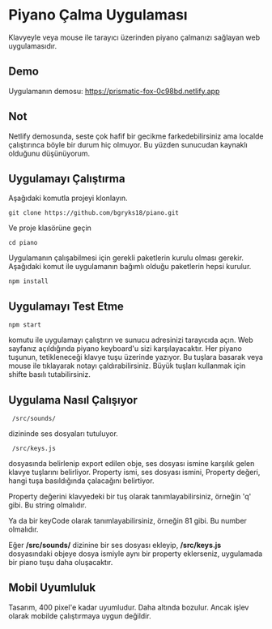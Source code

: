 # Piyano Çalma Uygulaması
Klavyeyle veya mouse ile tarayıcı üzerinden piyano çalmanızı sağlayan web uygulamasıdır.

## Demo
Uygulamanın demosu:
https://prismatic-fox-0c98bd.netlify.app

## Not
   Netlify demosunda, seste çok hafif bir gecikme farkedebilirsiniz ama localde çalıştırınca böyle bir durum hiç olmuyor. Bu yüzden sunucudan kaynaklı olduğunu düşünüyorum.

## Uygulamayı Çalıştırma

Aşağıdaki komutla projeyi klonlayın.

    git clone https://github.com/bgryks18/piano.git
Ve proje klasörüne geçin

    cd piano

Uygulamanın çalışabilmesi için gerekli paketlerin kurulu olması gerekir. 
Aşağıdaki komut ile uygulamanın bağımlı olduğu paketlerin hepsi kurulur.

    npm install


## Uygulamayı Test Etme

    npm start
  komutu ile uygulamayı çalıştırın ve sunucu adresinizi tarayıcıda açın.
  Web sayfanız açıldığında piyano keyboard'u sizi karşılayacaktır. Her piyano tuşunun, tetikleneceği klavye tuşu üzerinde yazıyor. Bu tuşlara basarak veya mouse ile tıklayarak notayı çaldırabilirsiniz. Büyük tuşları kullanmak için shifte basılı tutabilirsiniz. 
  
## Uygulama Nasıl Çalışıyor
     /src/sounds/

dizininde ses dosyaları tutuluyor.

     /src/keys.js 
   dosyasında belirlenip export edilen obje, ses dosyası ismine karşılık gelen klavye tuşlarını belirliyor.
   Property ismi, ses dosyası ismini, 
   Property değeri, hangi tuşa basıldığında çalacağını belirtiyor.
   
   Property değerini klavyedeki bir tuş olarak tanımlayabilirsiniz, örneğin 'q' gibi. Bu string olmalıdır.
   
   Ya da bir keyCode olarak tanımlayabilirsiniz, örneğin 81 gibi. Bu number olmalıdır.
   
   Eğer **/src/sounds/** dizinine bir ses dosyası ekleyip, **/src/keys.js** dosyasındaki objeye dosya ismiyle aynı bir property eklerseniz, uygulamada bir piano tuşu daha oluşacaktır.
   
## Mobil Uyumluluk
   Tasarım, 400 pixel'e kadar uyumludur. Daha altında bozulur. Ancak işlev olarak mobilde çalıştırmaya uygun değildir.
   
